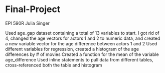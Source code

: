 # Final-Project
EPI 590R
Julia Singer

Used age_gap dataset containing a total of 13 variables to start.
I got rid of 4, changed the age vectors for actors 1 and 2 to numeric data, and created a new variable vector for the age difference between actors 1 and 2
Used different variables for regression, created a histogram of the age differences by # of movies
Created a function for the mean of the variable age_difference
Used inline statements to pull data from different tables, cross-referenced both the table and histogram
